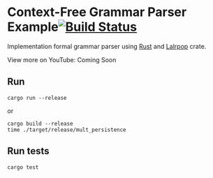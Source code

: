 # Context-Free Grammar Parser Example[![Build Status](https://travis-ci.com/kgrech/lalrpop-expression.svg?branch=master)](https://travis-ci.com/kgrech/lalrpop-expression)

Implementation formal grammar parser using [Rust](https://www.rust-lang.org/) 
and [Lalrpop](https://github.com/lalrpop/lalrpop) crate. 


View more on YouTube: Coming Soon

## Run
```
cargo run --release
```
or
```
cargo build --release
time ./target/release/mult_persistence
```
## Run tests
```
cargo test
```
